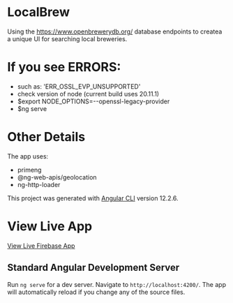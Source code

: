 # LocalBrew

Using the https://www.openbrewerydb.org/ database endpoints to createa a unique UI for searching local breweries.

# If you see ERRORS:
- such as: 'ERR_OSSL_EVP_UNSUPPORTED'
- check version of node (current build uses 20.11.1)
- $export NODE_OPTIONS=--openssl-legacy-provider
- $ng serve

# Other Details
The app uses:
- primeng
- @ng-web-apis/geolocation
- ng-http-loader

This project was generated with [Angular CLI](https://github.com/angular/angular-cli) version 12.2.6.

# View Live App
[View Live Firebase App](https://localbrew-f26a9.web.app/)

## Standard Angular Development Server

Run `ng serve` for a dev server. Navigate to `http://localhost:4200/`. The app will automatically reload if you change any of the source files.
